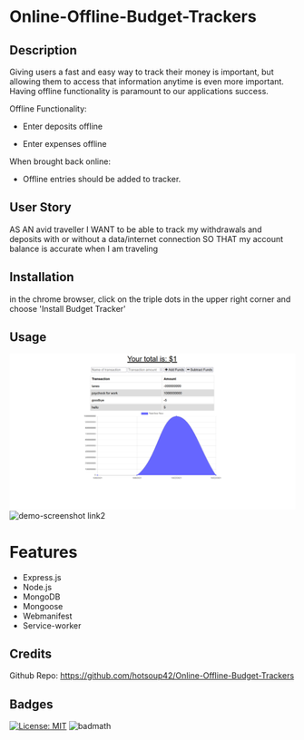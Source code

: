 
# Online-Offline-Budget-Trackers

## Description
Giving users a fast and easy way to track their money is important, but allowing them to access that information anytime is even more important. Having offline functionality is paramount to our applications success.
  
Offline Functionality:

  * Enter deposits offline

  * Enter expenses offline

When brought back online:

  * Offline entries should be added to tracker.

## User Story

  AS AN avid traveller
  I WANT to be able to track my withdrawals and deposits with or without a data/internet connection
  SO THAT my account balance is accurate when I am traveling


## Installation

  in the chrome browser, click on the triple dots in the upper right corner and choose 'Install Budget Tracker'

## Usage
   
![demo-screenshot](assets/Capture.png)
![demo-screenshot link2](https://drive.google.com/file/d/1mWnRiBHBMb21MlsYw45A3EFqvEGq7HZz/view?usp=sharing)

# Features

- Express.js
- Node.js
- MongoDB
- Mongoose
- Webmanifest
- Service-worker

## Credits

  Github Repo: https://github.com/hotsoup42/Online-Offline-Budget-Trackers

## Badges
[![License: MIT](https://img.shields.io/badge/License-MIT-yellow.svg)](https://opensource.org/licenses/MIT)
![badmath](https://img.shields.io/github/languages/top/nielsenjared/badmath)



